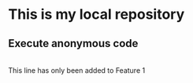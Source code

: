 # This is my local repository
## Execute anonymous code
<br/>
This line has only been added to Feature 1
